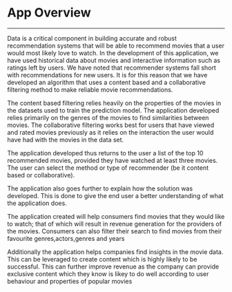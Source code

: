 # App Overview
---
Data is a critical component in building accurate and robust recommendation systems that will be able to recommend movies that a user would most likely love to watch. In the development of this application, we have used historical data about movies and interactive information such as ratings left by users. We have noted that recommender systems fall short with recommendations for new users. It is for this reason that we have developed an algorithm that uses a content based and a collaborative filtering method to make reliable movie recommendations.


The content based filtering relies heavily on the properties of the movies in the datasets used to train the prediction model. The application developed relies primarily on the genres of the movies to find similarities between movies. The collaborative filtering works best for users that have viewed and rated movies previously as it relies on the interaction the user would have had with the movies in the data set.


The application developed thus returns to the user a list of the top 10 recommended movies, provided they have watched at least three movies. The user can select the method or type of recommender (be it content based or collaborative).


The application also goes further to explain how the solution was developed. This is done to give the end user a better understanding of what the application does. 


The application created will help consumers find movies that they would like to watch; that of which will result in revenue generation for the providers of the movies. Consumers can also filter their search to find movies from their favourite genres,actors,genres and years

Additionally the application helps companies find insights in the movie data. This can be leveraged to create content which is highly likely to be successful. This can further improve revenue as the company can provide exclusive content which they know is likey to do well according to user behaviour and properties of popular movies